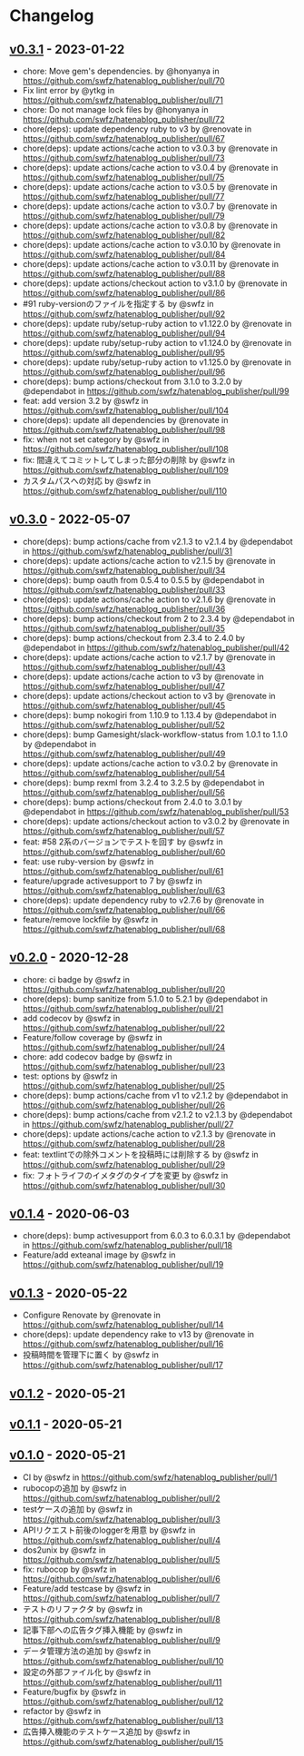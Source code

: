 # Changelog

## [v0.3.1](https://github.com/swfz/hatenablog_publisher/compare/v0.3.0...v0.3.1) - 2023-01-22
- chore: Move gem's dependencies. by @honyanya in https://github.com/swfz/hatenablog_publisher/pull/70
- Fix lint error by @ytkg in https://github.com/swfz/hatenablog_publisher/pull/71
- chore: Do not manage lock files by @honyanya in https://github.com/swfz/hatenablog_publisher/pull/72
- chore(deps): update dependency ruby to v3 by @renovate in https://github.com/swfz/hatenablog_publisher/pull/67
- chore(deps): update actions/cache action to v3.0.3 by @renovate in https://github.com/swfz/hatenablog_publisher/pull/73
- chore(deps): update actions/cache action to v3.0.4 by @renovate in https://github.com/swfz/hatenablog_publisher/pull/75
- chore(deps): update actions/cache action to v3.0.5 by @renovate in https://github.com/swfz/hatenablog_publisher/pull/77
- chore(deps): update actions/cache action to v3.0.7 by @renovate in https://github.com/swfz/hatenablog_publisher/pull/79
- chore(deps): update actions/cache action to v3.0.8 by @renovate in https://github.com/swfz/hatenablog_publisher/pull/82
- chore(deps): update actions/cache action to v3.0.10 by @renovate in https://github.com/swfz/hatenablog_publisher/pull/84
- chore(deps): update actions/cache action to v3.0.11 by @renovate in https://github.com/swfz/hatenablog_publisher/pull/88
- chore(deps): update actions/checkout action to v3.1.0 by @renovate in https://github.com/swfz/hatenablog_publisher/pull/86
- #91 ruby-versionのファイルを指定する by @swfz in https://github.com/swfz/hatenablog_publisher/pull/92
- chore(deps): update ruby/setup-ruby action to v1.122.0 by @renovate in https://github.com/swfz/hatenablog_publisher/pull/94
- chore(deps): update ruby/setup-ruby action to v1.124.0 by @renovate in https://github.com/swfz/hatenablog_publisher/pull/95
- chore(deps): update ruby/setup-ruby action to v1.125.0 by @renovate in https://github.com/swfz/hatenablog_publisher/pull/96
- chore(deps): bump actions/checkout from 3.1.0 to 3.2.0 by @dependabot in https://github.com/swfz/hatenablog_publisher/pull/99
- feat: add version 3.2 by @swfz in https://github.com/swfz/hatenablog_publisher/pull/104
- chore(deps): update all dependencies by @renovate in https://github.com/swfz/hatenablog_publisher/pull/98
- fix: when not set category by @swfz in https://github.com/swfz/hatenablog_publisher/pull/108
- fix: 間違えてコミットしてしまった部分の削除 by @swfz in https://github.com/swfz/hatenablog_publisher/pull/109
- カスタムパスへの対応 by @swfz in https://github.com/swfz/hatenablog_publisher/pull/110

## [v0.3.0](https://github.com/swfz/hatenablog_publisher/compare/v0.2.0...v0.3.0) - 2022-05-07
- chore(deps): bump actions/cache from v2.1.3 to v2.1.4 by @dependabot in https://github.com/swfz/hatenablog_publisher/pull/31
- chore(deps): update actions/cache action to v2.1.5 by @renovate in https://github.com/swfz/hatenablog_publisher/pull/34
- chore(deps): bump oauth from 0.5.4 to 0.5.5 by @dependabot in https://github.com/swfz/hatenablog_publisher/pull/33
- chore(deps): update actions/cache action to v2.1.6 by @renovate in https://github.com/swfz/hatenablog_publisher/pull/36
- chore(deps): bump actions/checkout from 2 to 2.3.4 by @dependabot in https://github.com/swfz/hatenablog_publisher/pull/35
- chore(deps): bump actions/checkout from 2.3.4 to 2.4.0 by @dependabot in https://github.com/swfz/hatenablog_publisher/pull/42
- chore(deps): update actions/cache action to v2.1.7 by @renovate in https://github.com/swfz/hatenablog_publisher/pull/43
- chore(deps): update actions/cache action to v3 by @renovate in https://github.com/swfz/hatenablog_publisher/pull/47
- chore(deps): update actions/checkout action to v3 by @renovate in https://github.com/swfz/hatenablog_publisher/pull/45
- chore(deps): bump nokogiri from 1.10.9 to 1.13.4 by @dependabot in https://github.com/swfz/hatenablog_publisher/pull/52
- chore(deps): bump Gamesight/slack-workflow-status from 1.0.1 to 1.1.0 by @dependabot in https://github.com/swfz/hatenablog_publisher/pull/49
- chore(deps): update actions/cache action to v3.0.2 by @renovate in https://github.com/swfz/hatenablog_publisher/pull/54
- chore(deps): bump rexml from 3.2.4 to 3.2.5 by @dependabot in https://github.com/swfz/hatenablog_publisher/pull/56
- chore(deps): bump actions/checkout from 2.4.0 to 3.0.1 by @dependabot in https://github.com/swfz/hatenablog_publisher/pull/53
- chore(deps): update actions/checkout action to v3.0.2 by @renovate in https://github.com/swfz/hatenablog_publisher/pull/57
- feat: #58 2系のバージョンでテストを回す by @swfz in https://github.com/swfz/hatenablog_publisher/pull/60
- feat: use ruby-version by @swfz in https://github.com/swfz/hatenablog_publisher/pull/61
- feature/upgrade activesupport to 7 by @swfz in https://github.com/swfz/hatenablog_publisher/pull/63
- chore(deps): update dependency ruby to v2.7.6 by @renovate in https://github.com/swfz/hatenablog_publisher/pull/66
- feature/remove lockfile by @swfz in https://github.com/swfz/hatenablog_publisher/pull/68

## [v0.2.0](https://github.com/swfz/hatenablog_publisher/compare/v0.1.4...v0.2.0) - 2020-12-28
- chore: ci badge by @swfz in https://github.com/swfz/hatenablog_publisher/pull/20
- chore(deps): bump sanitize from 5.1.0 to 5.2.1 by @dependabot in https://github.com/swfz/hatenablog_publisher/pull/21
- add codecov by @swfz in https://github.com/swfz/hatenablog_publisher/pull/22
- Feature/follow coverage by @swfz in https://github.com/swfz/hatenablog_publisher/pull/24
- chore: add codecov badge by @swfz in https://github.com/swfz/hatenablog_publisher/pull/23
- test: options by @swfz in https://github.com/swfz/hatenablog_publisher/pull/25
- chore(deps): bump actions/cache from v1 to v2.1.2 by @dependabot in https://github.com/swfz/hatenablog_publisher/pull/26
- chore(deps): bump actions/cache from v2.1.2 to v2.1.3 by @dependabot in https://github.com/swfz/hatenablog_publisher/pull/27
- chore(deps): update actions/cache action to v2.1.3 by @renovate in https://github.com/swfz/hatenablog_publisher/pull/28
- feat: textlintでの除外コメントを投稿時には削除する by @swfz in https://github.com/swfz/hatenablog_publisher/pull/29
- fix: フォトライフのイメタグのタイプを変更 by @swfz in https://github.com/swfz/hatenablog_publisher/pull/30

## [v0.1.4](https://github.com/swfz/hatenablog_publisher/compare/v0.1.3...v0.1.4) - 2020-06-03
- chore(deps): bump activesupport from 6.0.3 to 6.0.3.1 by @dependabot in https://github.com/swfz/hatenablog_publisher/pull/18
- Feature/add exteanal image by @swfz in https://github.com/swfz/hatenablog_publisher/pull/19

## [v0.1.3](https://github.com/swfz/hatenablog_publisher/compare/v0.1.2...v0.1.3) - 2020-05-22
- Configure Renovate by @renovate in https://github.com/swfz/hatenablog_publisher/pull/14
- chore(deps): update dependency rake to v13 by @renovate in https://github.com/swfz/hatenablog_publisher/pull/16
- 投稿時間を管理下に置く by @swfz in https://github.com/swfz/hatenablog_publisher/pull/17

## [v0.1.2](https://github.com/swfz/hatenablog_publisher/compare/v0.1.1...v0.1.2) - 2020-05-21

## [v0.1.1](https://github.com/swfz/hatenablog_publisher/compare/v0.1.0...v0.1.1) - 2020-05-21

## [v0.1.0](https://github.com/swfz/hatenablog_publisher/commits/v0.1.0) - 2020-05-21
- CI by @swfz in https://github.com/swfz/hatenablog_publisher/pull/1
- rubocopの追加 by @swfz in https://github.com/swfz/hatenablog_publisher/pull/2
- testケースの追加 by @swfz in https://github.com/swfz/hatenablog_publisher/pull/3
- APIリクエスト前後のloggerを用意 by @swfz in https://github.com/swfz/hatenablog_publisher/pull/4
- dos2unix by @swfz in https://github.com/swfz/hatenablog_publisher/pull/5
- fix: rubocop by @swfz in https://github.com/swfz/hatenablog_publisher/pull/6
- Feature/add testcase by @swfz in https://github.com/swfz/hatenablog_publisher/pull/7
- テストのリファクタ by @swfz in https://github.com/swfz/hatenablog_publisher/pull/8
- 記事下部への広告タグ挿入機能 by @swfz in https://github.com/swfz/hatenablog_publisher/pull/9
- データ管理方法の追加 by @swfz in https://github.com/swfz/hatenablog_publisher/pull/10
- 設定の外部ファイル化 by @swfz in https://github.com/swfz/hatenablog_publisher/pull/11
- Feature/bugfix by @swfz in https://github.com/swfz/hatenablog_publisher/pull/12
- refactor by @swfz in https://github.com/swfz/hatenablog_publisher/pull/13
- 広告挿入機能のテストケース追加 by @swfz in https://github.com/swfz/hatenablog_publisher/pull/15
